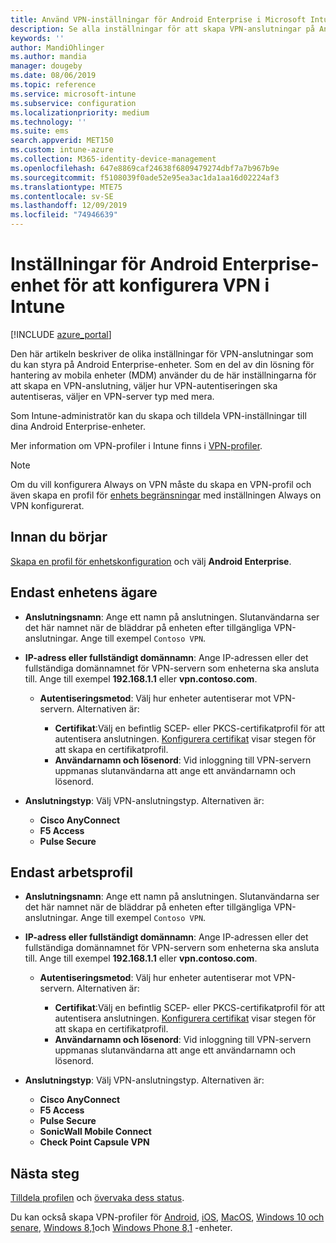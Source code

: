 ```yaml
---
title: Använd VPN-inställningar för Android Enterprise i Microsoft Intune – Azure | Microsoft Docs
description: Se alla inställningar för att skapa VPN-anslutningar på Android Enterprise-enheter i Microsoft Intune. Ange anslutnings namn, IP-adress eller FQDN för VPN-servern, Välj hur användare autentiseras och välj Citrix, SonicWall, Check Point kapsel och Pulse Secure Connection types.
keywords: ''
author: MandiOhlinger
ms.author: mandia
manager: dougeby
ms.date: 08/06/2019
ms.topic: reference
ms.service: microsoft-intune
ms.subservice: configuration
ms.localizationpriority: medium
ms.technology: ''
ms.suite: ems
search.appverid: MET150
ms.custom: intune-azure
ms.collection: M365-identity-device-management
ms.openlocfilehash: 647e8869caf24638f6809479274dbf7a7b967b9e
ms.sourcegitcommit: f5108039f0ade52e95ea3ac1da1aa16d02224af3
ms.translationtype: MTE75
ms.contentlocale: sv-SE
ms.lasthandoff: 12/09/2019
ms.locfileid: "74946639"
---
```

# <a name="android-enterprise-device-settings-to-configure-vpn-in-intune"></a>Inställningar för Android Enterprise-enhet för att konfigurera VPN i Intune

[!INCLUDE [azure_portal](../includes/azure_portal.md)]

Den här artikeln beskriver de olika inställningar för VPN-anslutningar som du kan styra på Android Enterprise-enheter. Som en del av din lösning för hantering av mobila enheter (MDM) använder du de här inställningarna för att skapa en VPN-anslutning, väljer hur VPN-autentiseringen ska autentiseras, väljer en VPN-server typ med mera.

Som Intune-administratör kan du skapa och tilldela VPN-inställningar till dina Android Enterprise-enheter. 

Mer information om VPN-profiler i Intune finns i [VPN-profiler](vpn-settings-configure.md).

> [!NOTE]
> Om du vill konfigurera Always on VPN måste du skapa en VPN-profil och även skapa en profil för [enhets begränsningar](device-restrictions-android-for-work.md#connectivity) med inställningen Always on VPN konfigurerat.

## <a name="before-you-begin"></a>Innan du börjar

[Skapa en profil för enhetskonfiguration](vpn-settings-configure.md#create-a-device-profile) och välj **Android Enterprise**.

## <a name="device-owner-only"></a>Endast enhetens ägare

- **Anslutningsnamn**: Ange ett namn på anslutningen. Slutanvändarna ser det här namnet när de bläddrar på enheten efter tillgängliga VPN-anslutningar. Ange till exempel `Contoso VPN`.
- **IP-adress eller fullständigt domännamn**: Ange IP-adressen eller det fullständiga domännamnet för VPN-servern som enheterna ska ansluta till. Ange till exempel **192.168.1.1** eller **vpn.contoso.com**.

  - **Autentiseringsmetod**: Välj hur enheter autentiserar mot VPN-servern. Alternativen är:
  
    - **Certifikat**:Välj en befintlig SCEP- eller PKCS-certifikatprofil för att autentisera anslutningen. [Konfigurera certifikat](../protect/certificates-configure.md) visar stegen för att skapa en certifikatprofil.
    - **Användarnamn och lösenord**: Vid inloggning till VPN-servern uppmanas slutanvändarna att ange ett användarnamn och lösenord.

- **Anslutningstyp**: Välj VPN-anslutningstyp. Alternativen är:

  - **Cisco AnyConnect**
  - **F5 Access**
  - **Pulse Secure**

## <a name="work-profile-only"></a>Endast arbetsprofil

- **Anslutningsnamn**: Ange ett namn på anslutningen. Slutanvändarna ser det här namnet när de bläddrar på enheten efter tillgängliga VPN-anslutningar. Ange till exempel `Contoso VPN`.
- **IP-adress eller fullständigt domännamn**: Ange IP-adressen eller det fullständiga domännamnet för VPN-servern som enheterna ska ansluta till. Ange till exempel **192.168.1.1** eller **vpn.contoso.com**.

  - **Autentiseringsmetod**: Välj hur enheter autentiserar mot VPN-servern. Alternativen är:
  
    - **Certifikat**:Välj en befintlig SCEP- eller PKCS-certifikatprofil för att autentisera anslutningen. [Konfigurera certifikat](../protect/certificates-configure.md) visar stegen för att skapa en certifikatprofil.
    - **Användarnamn och lösenord**: Vid inloggning till VPN-servern uppmanas slutanvändarna att ange ett användarnamn och lösenord.

- **Anslutningstyp**: Välj VPN-anslutningstyp. Alternativen är:

  - **Cisco AnyConnect**
  - **F5 Access**
  - **Pulse Secure**
  - **SonicWall Mobile Connect**
  - **Check Point Capsule VPN**

## <a name="next-steps"></a>Nästa steg

[Tilldela profilen](device-profile-assign.md) och [övervaka dess status](device-profile-monitor.md).

Du kan också skapa VPN-profiler för [Android](vpn-settings-android.md), [iOS](vpn-settings-ios.md), [MacOS](vpn-settings-macos.md), [Windows 10 och senare](vpn-settings-windows-10.md), [Windows 8,1](vpn-settings-windows-8-1.md)och [Windows Phone 8,1](vpn-settings-windows-phone-8-1.md) -enheter.

